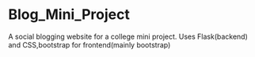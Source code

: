 # Blog_Mini_Project
A social blogging website for a college mini project.
Uses Flask(backend) and CSS,bootstrap for frontend(mainly bootstrap)
